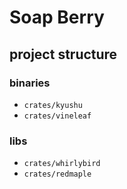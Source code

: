 # Soap Berry

## project structure

### binaries

- `crates/kyushu`
- `crates/vineleaf`

### libs

- `crates/whirlybird`
- `crates/redmaple`
